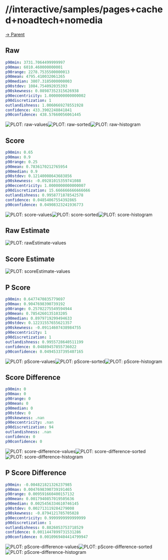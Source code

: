 
# //interactive/samples/pages+cached+noadtech+nomedia

[→ Parent](../..)


## Raw


```yaml
p90min: 3731.7064499999997
p90max: 6010.460000000001
p90range: 2278.7535500000013
p90mean: 4795.410032061265
p90median: 3807.3185000000003
p90stdev: 1084.754092035393
p90skewness: 0.08987352315626938
p90eccentricity: 1.0000000000000002
p90discretization: 1
outlandishness: 1.0060669278551928
confidence: 433.3902248841841
p90confidence: 438.57660056061445

```

![PLOT: raw-values](./raw/values.svg)![PLOT: raw-sorted](./raw/sorted.svg)![PLOT: raw-histogram](./raw/histogram.svg)
## Score


```yaml
p90min: 0.65
p90max: 0.9
p90range: 0.25
p90mean: 0.7836170212765954
p90median: 0.9
p90stdev: 0.12140008643683856
p90skewness: -0.09281015359741088
p90eccentricity: 1.0000000000000007
p90discretization: 15.666666666666666
outlandishness: 0.9958771878542578
confidence: 0.04854067554392865
p90confidence: 0.04908323241936773

```

![PLOT: score-values](./score/values.svg)![PLOT: score-sorted](./score/sorted.svg)![PLOT: score-histogram](./score/histogram.svg)
## Raw Estimate

![PLOT: rawEstimate-values](./rawEstimate/values.svg)
## Score Estimate

![PLOT: scoreEstimate-values](./scoreEstimate/values.svg)
## P Score


```yaml
p90min: 0.6477470835779697
p90max: 0.9047698390739192
p90range: 0.25702275549594944
p90mean: 0.7854260135103205
p90median: 0.8979719299494633
p90stdev: 0.12231557655621357
p90skewness: -0.09114607438984755
p90eccentricity: 1
p90discretization: 1
outlandishness: 0.9955728640511199
confidence: 0.04889457855736022
p90confidence: 0.04945337395407165

```

![PLOT: pScore-values](./pScore/values.svg)![PLOT: pScore-sorted](./pScore/sorted.svg)![PLOT: pScore-histogram](./pScore/histogram.svg)
## Score Difference


```yaml
p90min: 0
p90max: 0
p90range: 0
p90mean: 0
p90median: 0
p90stdev: 0
p90skewness: .nan
p90eccentricity: .nan
p90discretization: 94
outlandishness: .nan
confidence: 0
p90confidence: 0

```

![PLOT: score-difference-values](./score-difference/values.svg)![PLOT: score-difference-sorted](./score-difference/sorted.svg)![PLOT: score-difference-histogram](./score-difference/histogram.svg)
## P Score Difference


```yaml
p90min: -0.004821821326237985
p90max: 0.0047698390739191465
p90range: 0.009591660400157132
p90mean: 0.0017940857019505636
p90median: 0.0025456334610746145
p90stdev: 0.002713119284279008
p90skewness: -0.8794121785705028
p90eccentricity: 0.9999999999999999
p90discretization: 1
outlandishness: 0.8826053753718529
confidence: 0.0011447899731531286
p90confidence: 0.0010969404414799947

```

![PLOT: pScore-difference-values](./pScore-difference/values.svg)![PLOT: pScore-difference-sorted](./pScore-difference/sorted.svg)![PLOT: pScore-difference-histogram](./pScore-difference/histogram.svg)